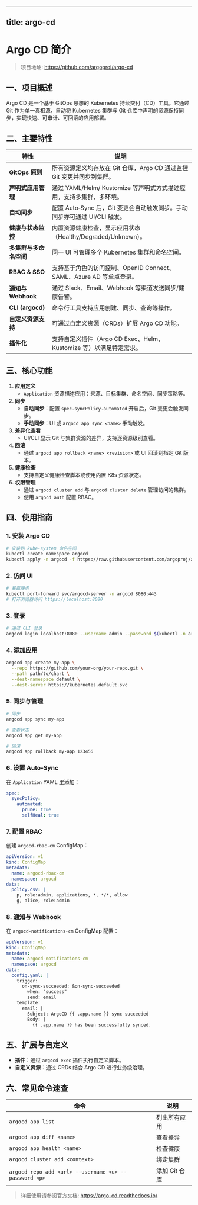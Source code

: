 
---
title: argo-cd
---

# Argo CD 简介

> 项目地址: <https://github.com/argoproj/argo-cd>

## 一、项目概述  
Argo CD 是一个基于 GitOps 思想的 Kubernetes 持续交付（CD）工具。它通过 Git 作为单一真相源，自动将 Kubernetes 集群与 Git 仓库中声明的资源保持同步，实现快速、可审计、可回滚的应用部署。

## 二、主要特性  

| 特性 | 说明 |
|------|------|
| **GitOps 原则** | 所有资源定义均存放在 Git 仓库，Argo CD 通过监控 Git 变更并同步到集群。 |
| **声明式应用管理** | 通过 YAML/Helm/ Kustomize 等声明式方式描述应用，支持多集群、多环境。 |
| **自动同步** | 配置 Auto‑Sync 后，Git 变更会自动触发同步。手动同步亦可通过 UI/CLI 触发。 |
| **健康与状态监控** | 内置资源健康检查，显示应用状态（Healthy/Degraded/Unknown）。 |
| **多集群与多命名空间** | 同一 UI 可管理多个 Kubernetes 集群和命名空间。 |
| **RBAC & SSO** | 支持基于角色的访问控制、OpenID Connect、SAML、Azure AD 等单点登录。 |
| **通知与 Webhook** | 通过 Slack、Email、Webhook 等渠道发送同步/健康告警。 |
| **CLI (argocd)** | 命令行工具支持应用创建、同步、查询等操作。 |
| **自定义资源支持** | 可通过自定义资源（CRDs）扩展 Argo CD 功能。 |
| **插件化** | 支持自定义插件（Argo CD Exec、Helm、Kustomize 等）以满足特定需求。 |

## 三、核心功能  

1. **应用定义**  
   - `Application` 资源描述应用：来源、目标集群、命名空间、同步策略等。  
2. **同步**  
   - **自动同步**：配置 `spec.syncPolicy.automated` 开启后，Git 变更会触发同步。  
   - **手动同步**：UI 或 `argocd app sync <name>` 手动触发。  
3. **差异化查看**  
   - UI/CLI 显示 Git 与集群资源的差异，支持逐资源级别查看。  
4. **回滚**  
   - 通过 `argocd app rollback <name> <revision>` 或 UI 回滚到指定 Git 版本。  
5. **健康检查**  
   - 支持自定义健康检查脚本或使用内置 K8s 资源状态。  
6. **权限管理**  
   - 通过 `argocd cluster add` 与 `argocd cluster delete` 管理访问的集群。  
   - 使用 `argocd auth` 配置 RBAC。  

## 四、使用指南  

### 1. 安装 Argo CD  
```bash
# 安装到 kube-system 命名空间
kubectl create namespace argocd
kubectl apply -n argocd -f https://raw.githubusercontent.com/argoproj/argo-cd/stable/manifests/install.yaml
```

### 2. 访问 UI  
```bash
# 暴露服务
kubectl port-forward svc/argocd-server -n argocd 8080:443
# 打开浏览器访问 https://localhost:8080
```

### 3. 登录  
```bash
# 通过 CLI 登录
argocd login localhost:8080 --username admin --password $(kubectl -n argocd get secret argocd-initial-admin-secret -o jsonpath="{.data.password}" | base64 -d)
```

### 4. 添加应用  
```bash
argocd app create my-app \
  --repo https://github.com/your-org/your-repo.git \
  --path path/to/chart \
  --dest-namespace default \
  --dest-server https://kubernetes.default.svc
```

### 5. 同步与管理  
```bash
# 同步
argocd app sync my-app

# 查看状态
argocd app get my-app

# 回滚
argocd app rollback my-app 123456
```

### 6. 设置 Auto‑Sync  
在 `Application` YAML 里添加：
```yaml
spec:
  syncPolicy:
    automated:
      prune: true
      selfHeal: true
```

### 7. 配置 RBAC  
创建 `argocd-rbac-cm` ConfigMap：
```yaml
apiVersion: v1
kind: ConfigMap
metadata:
  name: argocd-rbac-cm
  namespace: argocd
data:
  policy.csv: |
    p, role:admin, applications, *, */*, allow
    g, alice, role:admin
```

### 8. 通知与 Webhook  
在 `argocd-notifications-cm` ConfigMap 配置：
```yaml
apiVersion: v1
kind: ConfigMap
metadata:
  name: argocd-notifications-cm
  namespace: argocd
data:
  config.yaml: |
    trigger:
      on-sync-succeeded: &on-sync-succeeded
        when: "success"
        send: email
    template:
      email: |
        Subject: ArgoCD {{ .app.name }} sync succeeded
        Body: |
          {{ .app.name }} has been successfully synced.
```

## 五、扩展与自定义  

- **插件**：通过 `argocd exec` 插件执行自定义脚本。  
- **自定义资源**：通过 CRDs 结合 Argo CD 进行业务级治理。  

## 六、常见命令速查  

| 命令 | 说明 |
|------|------|
| `argocd app list` | 列出所有应用 |
| `argocd app diff <name>` | 查看差异 |
| `argocd app health <name>` | 检查健康 |
| `argocd cluster add <context>` | 绑定集群 |
| `argocd repo add <url> --username <u> --password <p>` | 添加 Git 仓库 |

> 详细使用请参阅官方文档: <https://argo-cd.readthedocs.io/>
